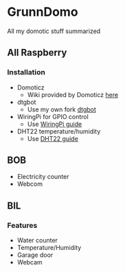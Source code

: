 # GrunnDomo
All my domotic stuff summarized

## All Raspberry

### Installation
* Domoticz  
    * Wiki provided by Domoticz [here](https://www.domoticz.com/wiki/Raspberry_Pi)
* dtgbot
    * Use my own fork [dtgbot](https://github.com/Grunnpi/dtgbot)
* WiringPi for GPIO control
    * Use [WiringPi guide](WiringPi.md)
* DHT22 temperature/humidity
    * Use [DHT22 guide](DHT22.md)

## BOB
* Electricity counter
* Webcom

## BIL
### Features
* Water counter
* Temperature/Humidity
* Garage door
* Webcam
